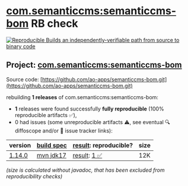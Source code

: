 [com.semanticcms:semanticcms-bom](https://central.sonatype.com/artifact/com.semanticcms/semanticcms-bom/versions) RB check
=======

[![Reproducible Builds](https://reproducible-builds.org/images/logos/rb.svg) an independently-verifiable path from source to binary code](https://reproducible-builds.org/)

## Project: [com.semanticcms:semanticcms-bom](https://central.sonatype.com/artifact/com.semanticcms/semanticcms-bom/versions)

Source code: [https://github.com/ao-apps/semanticcms-bom.git](https://github.com/ao-apps/semanticcms-bom.git)

rebuilding **1 releases** of com.semanticcms:semanticcms-bom:
- **1** releases were found successfully **fully reproducible** (100% reproducible artifacts :white_check_mark:),
- 0 had issues (some unreproducible artifacts :warning:, see eventual :mag: diffoscope and/or :memo: issue tracker links):

| version | [build spec](/BUILDSPEC.md) | [result](https://reproducible-builds.org/docs/jvm/): reproducible? | size |
| -- | --------- | ------ | -- |
| [1.14.0](https://central.sonatype.com/artifact/com.semanticcms/semanticcms-bom/1.14.0/pom) | [mvn jdk17](semanticcms-bom-1.14.0.buildspec) | [result](semanticcms-bom-1.14.0.buildinfo): [1 :white_check_mark: ](semanticcms-bom-1.14.0.buildcompare) | 12K |

<i>(size is calculated without javadoc, that has been excluded from reproducibility checks)</i>
